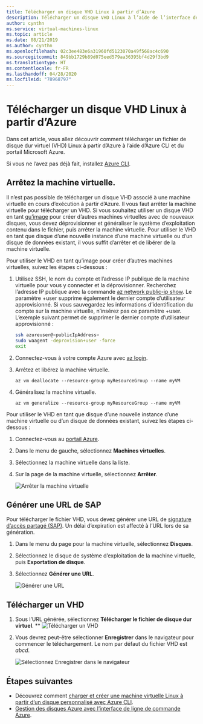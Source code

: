 ```yaml
---
title: Télécharger un disque VHD Linux à partir d’Azure
description: Télécharger un disque VHD Linux à l’aide de l’interface de ligne de commande Azure et du portail Azure.
author: cynthn
ms.service: virtual-machines-linux
ms.topic: article
ms.date: 08/21/2019
ms.author: cynthn
ms.openlocfilehash: 02c3ee483e6a31960fd5123070a49f568ac4c690
ms.sourcegitcommit: 849bb1729b89d075eed579aa36395bf4d29f3bd9
ms.translationtype: HT
ms.contentlocale: fr-FR
ms.lasthandoff: 04/28/2020
ms.locfileid: "78968797"
---
```

# <a name="download-a-linux-vhd-from-azure"></a>Télécharger un disque VHD Linux à partir d’Azure

Dans cet article, vous allez découvrir comment télécharger un fichier de disque dur virtuel (VHD) Linux à partir d’Azure à l’aide d’Azure CLI et du portail Microsoft Azure. 

Si vous ne l’avez pas déjà fait, installez [Azure CLI](https://docs.microsoft.com/cli/azure/install-az-cli2).

## <a name="stop-the-vm"></a>Arrêtez la machine virtuelle.

Il n’est pas possible de télécharger un disque VHD associé à une machine virtuelle en cours d’exécution à partir d’Azure. Il vous faut arrêter la machine virtuelle pour télécharger un VHD. Si vous souhaitez utiliser un disque VHD en tant [qu’image](tutorial-custom-images.md) pour créer d’autres machines virtuelles avec de nouveaux disques, vous devez déprovisionner et généraliser le système d’exploitation contenu dans le fichier, puis arrêter la machine virtuelle. Pour utiliser le VHD en tant que disque d’une nouvelle instance d’une machine virtuelle ou d’un disque de données existant, il vous suffit d’arrêter et de libérer de la machine virtuelle.

Pour utiliser le VHD en tant qu’image pour créer d’autres machines virtuelles, suivez les étapes ci-dessous :

1. Utilisez SSH, le nom du compte et l’adresse IP publique de la machine virtuelle pour vous y connecter et la déprovisionner. Recherchez l’adresse IP publique avec la commande [az network public-ip show](https://docs.microsoft.com/cli/azure/network/public-ip#az-network-public-ip-show). Le paramètre +user supprime également le dernier compte d’utilisateur approvisionné. Si vous sauvegardez les informations d’identification du compte sur la machine virtuelle, n’insérez pas ce paramètre +user. L’exemple suivant permet de supprimer le dernier compte d’utilisateur approvisionné :

    ```bash
    ssh azureuser@<publicIpAddress>
    sudo waagent -deprovision+user -force
    exit 
    ```

2. Connectez-vous à votre compte Azure avec [az login](https://docs.microsoft.com/cli/azure/reference-index).
3. Arrêtez et libérez la machine virtuelle.

    ```azurecli
    az vm deallocate --resource-group myResourceGroup --name myVM
    ```

4. Généralisez la machine virtuelle. 

    ```azurecli
    az vm generalize --resource-group myResourceGroup --name myVM
    ``` 

Pour utiliser le VHD en tant que disque d’une nouvelle instance d’une machine virtuelle ou d’un disque de données existant, suivez les étapes ci-dessous :

1.  Connectez-vous au [portail Azure](https://portal.azure.com/).
2.  Dans le menu de gauche, sélectionnez **Machines virtuelles**.
3.  Sélectionnez la machine virtuelle dans la liste.
4.  Sur la page de la machine virtuelle, sélectionnez **Arrêter**.

    ![Arrêter la machine virtuelle](./media/download-vhd/export-stop.png)

## <a name="generate-sas-url"></a>Générer une URL de SAP

Pour télécharger le fichier VHD, vous devez générer une URL de [signature d’accès partagé (SAP)](../../storage/common/storage-dotnet-shared-access-signature-part-1.md?toc=%2fazure%2fvirtual-machines%2fwindows%2ftoc.json). Un délai d’expiration est affecté à l’URL lors de sa génération.

1.  Dans le menu du page pour la machine virtuelle, sélectionnez **Disques**.
2.  Sélectionnez le disque de système d’exploitation de la machine virtuelle, puis **Exportation de disque**.
3.  Sélectionnez **Générer une URL**.

    ![Générer une URL](./media/download-vhd/export-generate.png)

## <a name="download-vhd"></a>Télécharger un VHD

1.  Sous l’URL générée, sélectionnez **Télécharger le fichier de disque dur virtuel**.
**
    ![Télécharger un VHD](./media/download-vhd/export-download.png)

2.  Vous devrez peut-être sélectionner **Enregistrer** dans le navigateur pour commencer le téléchargement. Le nom par défaut du fichier VHD est *abcd*.

    ![Sélectionnez Enregistrer dans le navigateur](./media/download-vhd/export-save.png)

## <a name="next-steps"></a>Étapes suivantes

- Découvrez comment [charger et créer une machine virtuelle Linux à partir d’un disque personnalisé avec Azure CLI](upload-vhd.md?toc=%2fazure%2fvirtual-machines%2flinux%2ftoc.json). 
- [Gestion des disques Azure avec l’interface de ligne de commande Azure](tutorial-manage-disks.md?toc=%2fazure%2fvirtual-machines%2flinux%2ftoc.json).

